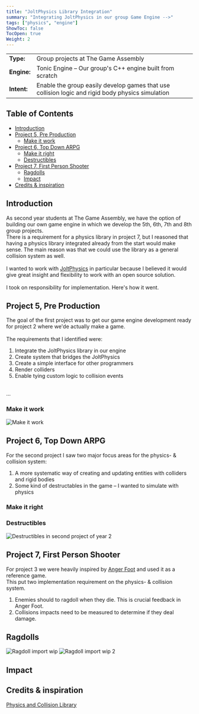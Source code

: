 ```yaml
---
title: "JoltPhysics Library Integration"
summary: "Integrating JoltPhysics in our group Game Engine -->"
tags: ["physics", "engine"]
ShowToc: false
TocOpen: true
Weight: 2
---
```

| |  |
|----------------------------|------------|
| **Type:**     |Group projects at The Game Assembly|
| **Engine:**   |Tonic Engine – Our group's C++ engine built from scratch|
| **Intent:**   |Enable the group easily develop games that use collision logic and rigid body physics simulation| 

## Table of Contents
- [Introduction](#introduction)
- [Project 5, Pre Production](#project-5-pre-production)
    - [Make it work](#make-it-work)
- [Project 6, Top Down ARPG](#project-6-top-down-arpg)
    - [Make it right](#make-it-right)
    - [Destructibles](#destructibles)
- [Project 7, First Person Shooter](#project-7-first-person-shooter)
    - [Ragdolls](#ragdolls)
    - [Impact](#impact)
- [Credits & inspiration](#credits--inspiration)

## Introduction
As second year students at The Game Assembly, we have the option of building our own game engine in which we develop the 5th, 6th, 7th and 8th group projects.<br/>
There is a requirement for a physics library in project 7, but I reasoned that having a physics library integrated already from the start would make sense. 
The main reason was that we could use the library as a general collision system as well. 
<br/><br/>I wanted to work with [JoltPhysics](https://github.com/jrouwe/JoltPhysics) in particular because I believed it would give great insight and flexibility to work with an open source solution.<br/><br/>I took on responsibility for implementation. Here's how it went. 

## Project 5, Pre Production

The goal of the first project was to get our game engine development ready for project 2 where we'de actually make a game.<br/><br/>
The requirements that I identified were:<br/>
1. Integrate the JoltPhysics library in our engine<br/> 
2. Create system that bridges the JoltPhysics<br/> 
3. Create a simple interface for other programmers<br/>
4. Render colliders<br/> 
5. Enable tying custom logic to collision events<br/> 
 
<br/>...

### Make it work
![Make it work](../../gifs/joltMIW.gif)


## Project 6, Top Down ARPG

For the second project I saw two major focus areas for the physics- & collision system:<br/>
1. A more systematic way of creating and updating entities with colliders and rigid bodies
2. Some kind of destructables in the game – I wanted to simulate with physics

### Make it right


### Destructibles
![Destructibles in second project of year 2](../../gifs/destructables.gif)

## Project 7, First Person Shooter
For project 3 we were heavily inspired by [Anger Foot](https://store.steampowered.com/app/1978590/Anger_Foot/) and used it as a reference game.
<br/>This put two implementation requirement on the physics- & collision system.
1. Enemies should to ragdoll when they die. This is crucial feedback in Anger Foot.
2. Collisions impacts need to be measured to determine if they deal damage.

## Ragdolls
![Ragdoll import wip](../../gifs/ragdollWIP.gif)
![Ragdoll import wip 2](../../gifs/ragdoll_Import.gif)

## Impact

## Credits & inspiration
[Physics and Collision Library](https://github.com/jrouwe/JoltPhysics)